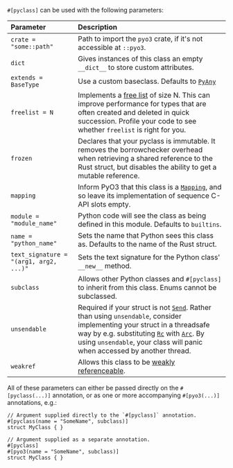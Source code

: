 `#[pyclass]` can be used with the following parameters:

|  Parameter  |  Description |
| :-  | :- |
| <span style="white-space: pre">`crate = "some::path"`</span>  | Path to import the `pyo3` crate, if it's not accessible at `::pyo3`. |
| `dict` | Gives instances of this class an empty `__dict__` to store custom attributes. |
| <span style="white-space: pre">`extends = BaseType`</span>  | Use a custom baseclass. Defaults to [`PyAny`][params-1] |
| <span style="white-space: pre">`freelist = N`</span> |  Implements a [free list][params-2] of size N. This can improve performance for types that are often created and deleted in quick succession. Profile your code to see whether `freelist` is right for you.  |
| <span style="white-space: pre">`frozen`</span> | Declares that your pyclass is immutable. It removes the borrowchecker overhead when retrieving a shared reference to the Rust struct, but disables the ability to get a mutable reference. |
| `mapping` |  Inform PyO3 that this class is a [`Mapping`][params-mapping], and so leave its implementation of sequence C-API slots empty. |
| <span style="white-space: pre">`module = "module_name"`</span> |  Python code will see the class as being defined in this module. Defaults to `builtins`. |
| <span style="white-space: pre">`name = "python_name"`</span> | Sets the name that Python sees this class as. Defaults to the name of the Rust struct. |
| <span style="white-space: pre">`text_signature = "(arg1, arg2, ...)"`</span> |  Sets the text signature for the Python class' `__new__` method. |
| `subclass` | Allows other Python classes and `#[pyclass]` to inherit from this class. Enums cannot be subclassed. |
| `unsendable` | Required if your struct is not [`Send`][params-3]. Rather than using `unsendable`, consider implementing your struct in a threadsafe way by e.g. substituting [`Rc`][params-4] with [`Arc`][params-5]. By using `unsendable`, your class will panic when accessed by another thread.|
| `weakref` | Allows this class to be [weakly referenceable][params-6]. |

All of these parameters can either be passed directly on the `#[pyclass(...)]` annotation, or as one or
more accompanying `#[pyo3(...)]` annotations, e.g.:

```rust,ignore
// Argument supplied directly to the `#[pyclass]` annotation.
#[pyclass(name = "SomeName", subclass)]
struct MyClass { }

// Argument supplied as a separate annotation.
#[pyclass]
#[pyo3(name = "SomeName", subclass)]
struct MyClass { }
```

[params-1]: ../prelude/struct.PyAny.html
[params-2]: https://en.wikipedia.org/wiki/Free_list
[params-3]: std::marker::Send
[params-4]: std::rc::Rc
[params-5]: std::sync::Arc
[params-6]: https://docs.python.org/3/library/weakref.html
[params-mapping]: https://pyo3.rs/latest/class/protocols.html#mapping--sequence-types